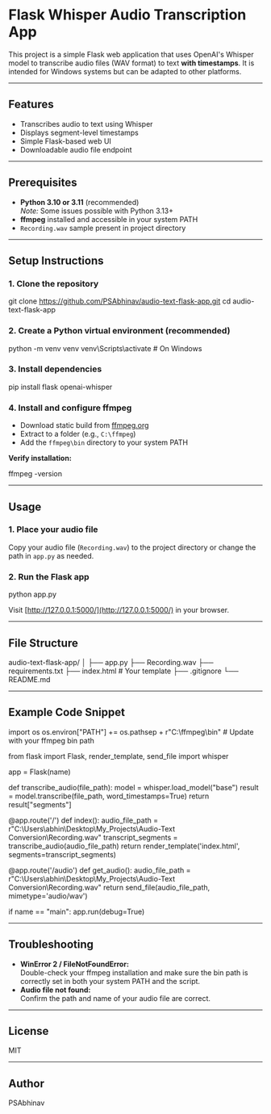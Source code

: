 # Flask Whisper Audio Transcription App

This project is a simple Flask web application that uses OpenAI's Whisper model to transcribe audio files (WAV format) to text **with timestamps**. It is intended for Windows systems but can be adapted to other platforms.

---

## Features

- Transcribes audio to text using Whisper
- Displays segment-level timestamps
- Simple Flask-based web UI
- Downloadable audio file endpoint

---

## Prerequisites

- **Python 3.10 or 3.11** (recommended)  
  *Note:* Some issues possible with Python 3.13+
- **ffmpeg** installed and accessible in your system PATH
- `Recording.wav` sample present in project directory

---

## Setup Instructions

### 1. Clone the repository

git clone https://github.com/PSAbhinav/audio-text-flask-app.git
cd audio-text-flask-app

### 2. Create a Python virtual environment (recommended)

python -m venv venv
venv\Scripts\activate # On Windows

### 3. Install dependencies

pip install flask openai-whisper

### 4. Install and configure ffmpeg

- Download static build from [ffmpeg.org](https://ffmpeg.org/download.html)
- Extract to a folder (e.g., `C:\ffmpeg`)
- Add the `ffmpeg\bin` directory to your system PATH  

**Verify installation:**

ffmpeg -version

---

## Usage

### 1. Place your audio file

Copy your audio file (`Recording.wav`) to the project directory or change the path in `app.py` as needed.

### 2. Run the Flask app

python app.py

Visit [http://127.0.0.1:5000/](http://127.0.0.1:5000/) in your browser.

---

## File Structure

audio-text-flask-app/
│
├── app.py
├── Recording.wav
├── requirements.txt
├── index.html # Your template
├── .gitignore
└── README.md

---

## Example Code Snippet

import os
os.environ["PATH"] += os.pathsep + r"C:\ffmpeg\bin" # Update with your ffmpeg bin path

from flask import Flask, render_template, send_file
import whisper

app = Flask(name)

def transcribe_audio(file_path):
model = whisper.load_model("base")
result = model.transcribe(file_path, word_timestamps=True)
return result["segments"]

@app.route('/')
def index():
audio_file_path = r"C:\Users\abhin\Desktop\My_Projects\Audio-Text Conversion\Recording.wav"
transcript_segments = transcribe_audio(audio_file_path)
return render_template('index.html', segments=transcript_segments)

@app.route('/audio')
def get_audio():
audio_file_path = r"C:\Users\abhin\Desktop\My_Projects\Audio-Text Conversion\Recording.wav"
return send_file(audio_file_path, mimetype='audio/wav')

if name == "main":
app.run(debug=True)

---

## Troubleshooting

- **WinError 2 / FileNotFoundError:**  
    Double-check your ffmpeg installation and make sure the bin path is correctly set in both your system PATH and the script.
- **Audio file not found:**  
    Confirm the path and name of your audio file are correct.

---

## License

MIT

---

## Author

PSAbhinav
